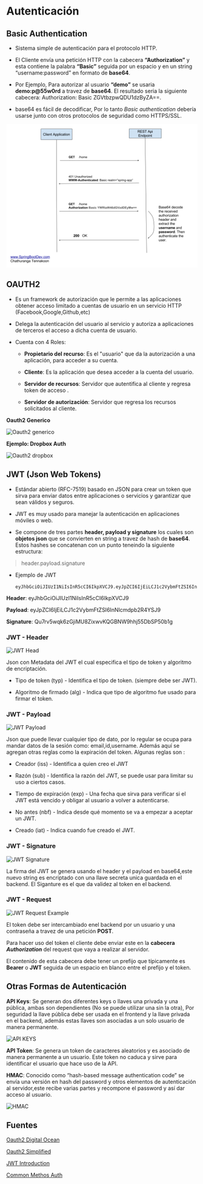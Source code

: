 # Autenticación

## Basic Authentication

* Sistema simple de autenticación para el protocolo HTTP.
  
* El Cliente  envía una petición HTTP con la cabecera **“Authorization”** y esta contiene la palabra **“Basic”** seguida por un espacio  y  en un string  “username:password” en formato de **base64**.
   
* Por Ejemplo, Para autorizar al usuario **“demo”** se usaria **demo:p@55w0rd** a travez de **base64**.  El resultado seria la siguiente cabecera: Authorization: Basic ZGVtbzpwQDU1dzByZA==.
  
* base64 es fácil de decodificar, Por lo tanto _Basic authentication_ debería usarse junto con otros protocolos de seguridad como HTTPS/SSL. 

![Basic Auth](./basic.png)

## OAUTH2

* Es un framework de autorización que le permite a las aplicaciones obtener acceso limitado a cuentas de usuario en un servicio HTTP (Facebook,Google,Github,etc)

* Delega la autenticación del usuario al servicio y autoriza a aplicaciones de terceros el acceso a dicha cuenta de usuario.

* Cuenta con 4 Roles:
  * **Propietario del recurso**: Es el "usuario" que da la autorización a una aplicación, para acceder a su cuenta. 
  
  * **Cliente**: Es la aplicación que desea acceder a la cuenta del usuario.
  
  * **Servidor de recursos**: Servidor que autentifica al cliente y regresa token de acceso .
  
  * **Servidor de autorización**: Servidor  que regresa los recursos solicitados al cliente.

**Oauth2 Generico** 

![Oauth2 generico](https://assets.digitalocean.com/articles/translateddiagrams32918/Abstract-Protocol-Flow-Spanish@2x.png)

**Ejemplo: Dropbox Auth**

![Oauth2 dropbox](https://www.dropbox.com/static/images/developers/oauth2-web-diagram.png)

## JWT (Json Web Tokens)

* Estándar abierto (RFC-7519) basado en JSON para crear un token que sirva para enviar datos entre aplicaciones o servicios y garantizar que sean válidos y seguros.
  
* JWT es muy usado  para manejar la autenticación en aplicaciones móviles o web.

* Se compone  de tres partes  **header, payload y signature** los cuales son **objetos json** que se convierten en string a travez de hash de **base64**. Estos hashes se concatenan con un punto  teneindo la siguiente estructura:  

> header.payload.signature

* Ejemplo de JWT
  
  ```
  eyJhbGciOiJIUzI1NiIsInR5cCI6IkpXVCJ9.eyJpZCI6IjEiLCJ1c2VybmFtZSI6InNlcmdpb2R4YSJ9.Qu7rv5wqk6zGjiMU8ZixwvKQGBNW9hhj55DbSP50b1g

**Header**: eyJhbGciOiJIUzI1NiIsInR5cCI6IkpXVCJ9

**Payload**: eyJpZCI6IjEiLCJ1c2VybmFtZSI6InNlcmdpb2R4YSJ9

**Signature**: Qu7rv5wqk6zGjiMU8ZixwvKQGBNW9hhj55DbSP50b1g


### JWT - Header

![JWT Head](./head.png) 

Json con Metadata del JWT  el cual especifica el tipo de token y algoritmo de encriptación.

* Tipo de token (typ) - Identifica el tipo de token. (siempre debe ser JWT).

* Algoritmo de firmado (alg) - Indica que tipo de algoritmo fue usado para firmar el token.

### JWT - Payload

![JWT Payload](./payload.png)

Json  que puede llevar cualquier tipo de dato, por lo regular se ocupa para mandar datos de la sesión como: email,id,username. Además aquí se agregan otras reglas como la expiración del token.
Algunas reglas son :

* Creador (iss) - Identifica a quien creo el JWT

* Razón (sub) - Identifica la razón del JWT, se puede usar para limitar su uso a ciertos casos.

* Tiempo de expiración (exp) - Una fecha que sirva para verificar si el JWT está vencido y obligar al usuario a volver a autenticarse.

* No antes (nbf) - Indica desde qué momento se va a empezar a aceptar un JWT.

* Creado (iat) - Indica cuando fue creado el JWT.

### JWT - Signature

![JWT Signature](./signature.png)

La firma del JWT se genera usando el header y el payload en base64,este nuevo string es encriptado con una llave secreta unica guardada en el backend. El Siganture es el que da validez al token en el backend.


### JWT - Request

![JWT Request Example](./request.png)

El token debe ser intercambiado enel backend por un usuario y una contraseña a travez de una petición **POST**.

Para hacer uso del token el cliente debe enviar este en la **cabecera _Authorization_** del request que vaya a realizar al servidor.

El contenido de esta cabecera debe tener un prefijo que típicamente es **Bearer** o **JWT** seguida de un espacio en blanco entre el prefijo y el token. 


## Otras Formas de Autenticación


**API Keys**: 
Se generan dos diferentes keys o llaves una privada y una pública, ambas son dependientes (No se puede utilizar una sin la otra), Por seguridad la llave pública debe ser usada  en el frontend y la llave privada en el backend, además estas llaves son asociadas a un solo usuario de manera permanente.

![API KEYS](https://ssd.eff.org/files/2018/05/14/16_0.png)

**API Token**:
Se genera un token de caracteres aleatorios y es asociado de manera permanente a un usuario. Este  token no caduca y sirve para identificar el usuario que hace uso de la API.



**HMAC**:
Conocido como “hash-based message authentication code”   se envía una versión en hash del password y otros elementos de autenticación al servidor,este recibe varias partes y recompone el password y así dar acceso al usuario.

![HMAC](https://fiverr-res.cloudinary.com/images/t_main1,q_auto,f_auto/gigs/111936087/original/0db8df30be67c18b629bdfb02ab8c683c477893f/implement-hmac-authentication-in-your-web-api-2.jpg)


## Fuentes

[Oauth2 Digital Ocean](https://www.digitalocean.com/community/tutorials/una-introduccion-a-oauth-2-es)

[Oauth2 Simplified](https://aaronparecki.com/oauth-2-simplified/)

[JWT Introduction](https://jwt.io/introduction/)

[Common Methos Auth](https://nordicapis.com/3-common-methods-api-authentication-explained/)















